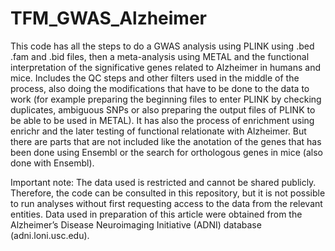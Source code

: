 # TFM_GWAS_Alzheimer
This code has all the steps to do a GWAS analysis using PLINK using .bed .fam and .bid files, then a meta-analysis using METAL and the functional interpretation of the significative genes related to Alzheimer in humans and mice. Includes the QC steps and other filters used in the middle of the process, also doing the modifications that have to be done to the data to work (for example preparing the beginning files to enter PLINK by checking duplicates, ambiguous SNPs or also preparing the output files of PLINK to be able to be used in METAL). It has also the process of enrichment using enrichr and the later testing of functional relationate with Alzheimer. But there are parts that are not included like the anotation of the genes that has been done using Ensembl or the search for orthologous genes in mice (also done with Ensembl).

Important note: The data used is restricted and cannot be shared publicly. Therefore, the code can be consulted in this repository, but it is not possible to run analyses without first requesting access to the data from the relevant entities.
Data used in preparation of this article were obtained from the Alzheimer’s Disease Neuroimaging Initiative (ADNI) database (adni.loni.usc.edu).
